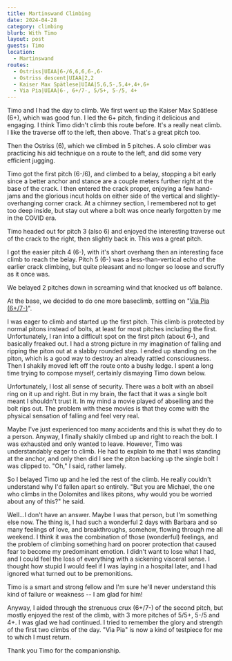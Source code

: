 ```yaml
---
title: Martinswand Climbing
date: 2024-04-28
category: climbing
blurb: With Timo
layout: post
guests: Timo
location:
  - Martinswand
routes:
  - Ostriss|UIAA|6-/6,6,6,6-,6-
  - Ostriss descent|UIAA|2,2
  - Kaiser Max Spätlese|UIAA|5,6,5-,5,4+,4+,6+
  - Via Pia|UIAA|6-, 6+/7-, 5/5+, 5-/5, 4+
---
```


Timo and I had the day to climb. We first went up the Kaiser Max Spätlese (6+),
which was good fun. I led the 6+ pitch, finding it delicious and engaging.
I think Timo didn't climb this route before. It's a really neat climb.
I like the traverse off to the left, then above. That's a great pitch too.

Then the Ostriss (6), which we climbed in 5 pitches. A solo climber was practicing
his aid technique on a route to the left, and did some very efficient jugging.

Timo got the first pitch (6-/6), and climbed to a belay, stopping a bit early
since a better anchor and stance are a couple meters further right at the base
of the crack. I then entered the crack proper, enjoying a few hand-jams and
the glorious incut holds on either side of the vertical and slightly-overhanging
corner crack. At a chimney section, I remembered not to get too deep inside,
but stay out where a bolt was once nearly forgotten by me in the COVID era.

Timo headed out for pitch 3 (also 6) and enjoyed the interesting traverse out
of the crack to the right, then slightly back in. This was a great pitch.

I got the easier pitch 4 (6-), with it's short overhang then an interesting
face climb to reach the belay. Pitch 5 (6-) was a less-than-vertical echo
of the earlier crack climbing, but quite pleasant and no longer so loose and
scruffy as it once was.

We belayed 2 pitches down in screaming wind that knocked us off balance.

At the base, we decided to do one more baseclimb, settling on "[Via Pia (6+/7-)](https://www.bergsteigen.com/touren/klettern/via-pia-martinswand/)".

I was eager to climb and started up the first pitch. This climb is protected
by normal pitons instead of bolts, at least for most pitches including the first.
Unfortunately, I ran into a difficult spot on the first pitch (about 6-), and
basically freaked out. I had a strong picture in my imagination of falling and
ripping the piton out at a slabby rounded step. I ended up standing on the piton,
which is a good way to destroy an already rattled consciousness. Then I shakily
moved left off the route onto a bushy ledge. I spent a long time trying to
compose myself, certainly dismaying Timo down below.

Unfortunately, I lost all sense of security. There was a bolt with an abseil
ring on it up and right. But in my brain, the fact that it was a single bolt
meant I shouldn't trust it. In my mind a movie played of abseiling and the
bolt rips out. The problem with these movies is that they come with the physical
sensation of falling and feel very real.

Maybe I've just experienced too many accidents and this is what they do to a
person. Anyway, I finally shakily climbed up and right to reach the bolt. I
was exhausted and only wanted to leave. However, Timo was understandably eager
to climb. He had to explain to me that I was standing at the anchor, and only then
did I see the piton backing up the single bolt I was clipped to. "Oh," I said,
rather lamely.

So I belayed Timo up and he led the rest of the climb. He really couldn't understand
why I'd fallen apart so entirely. "But you are Michael, the one who climbs
in the Dolomites and likes pitons, why would you be worried about any of this?"
he said.

Well...I don't have an answer. Maybe I was that person, but I'm something else
now. The thing is, I had such a wonderful 2 days with Barbara and so many feelings
of love, and breakthroughs, somehow, flowing through me all weekend. I think
it was the combination of those (wonderful) feelings, and the problem of
climbing something hard on poorer protection that caused fear to become my
predominant emotion. I didn't want to lose what I had, and I could feel
the loss of everything with a sickening visceral sense. I thought how stupid
I would feel if I was laying in a hospital later, and I had ignored what turned
out to be premonitions.

Timo is a smart and strong fellow and I'm sure he'll never understand
this kind of failure or weakness -- I am glad for him!

Anyway, I aided through the strenuous crux (6+/7-) of the second pitch,
but mostly enjoyed the rest of the climb, with 3 more pitches of 5/5+, 5-/5
and 4+. I was glad we had continued. I tried to remember the glory and
strength of the first two climbs of the day. "Via Pia" is now a kind of testpiece
for me to which I must return.

Thank you Timo for the companionship.

